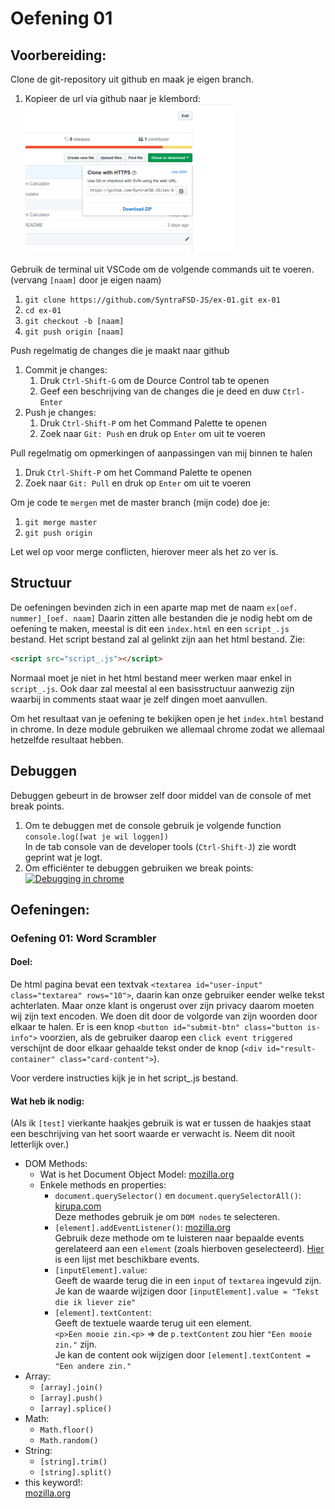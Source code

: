 # Oefening 01
## Voorbereiding:
Clone de git-repository uit github en maak je eigen branch.
1. Kopieer de url via github naar je klembord:  
   ![Copy url](https://raw.githubusercontent.com/SyntraFSD-JS/ex-01/master/images/copy_github.png "Copy url to clipboard")

Gebruik de terminal uit VSCode om de volgende commands uit te voeren.
(vervang `[naam]` door je eigen naam)

1. `git clone https://github.com/SyntraFSD-JS/ex-01.git ex-01`
2. `cd ex-01`
3. `git checkout -b [naam]`
4. `git push origin [naam]`

Push regelmatig de changes die je maakt naar github

1. Commit je changes:
   1. Druk `Ctrl-Shift-G` om de Dource Control tab te openen
   2. Geef een beschrijving van de changes die je deed en duw `Ctrl-Enter`
2. Push je changes:
   1. Druk `Ctrl-Shift-P` om het Command Palette te openen
   2. Zoek naar `Git: Push` en druk op `Enter` om uit te voeren 
   
Pull regelmatig om opmerkingen of aanpassingen van mij binnen te halen
1. Druk `Ctrl-Shift-P` om het Command Palette te openen
2. Zoek naar `Git: Pull` en druk op `Enter` om uit te voeren 
     
Om je code te `mergen` met de master branch (mijn code) doe je:

1. `git merge master`
2. `git push origin`

Let wel op voor merge conflicten, hierover meer als het zo ver is.
     
## Structuur
De oefeningen bevinden zich in een aparte map met de naam `ex[oef. nummer]_[oef. naam]`
Daarin zitten alle bestanden die je nodig hebt om de oefening te maken, meestal is dit een `index.html` en een `script_.js` bestand.
Het script bestand zal al gelinkt zijn aan het html bestand. Zie:
```html
<script src="script_.js"></script>
```
Normaal moet je niet in het html bestand meer werken maar enkel in `script_.js`.
Ook daar zal meestal al een basisstructuur aanwezig zijn waarbij in comments staat waar je zelf dingen moet aanvullen.

Om het resultaat van je oefening te bekijken open je het `index.html` bestand in chrome.
In deze module gebruiken we allemaal chrome zodat we allemaal hetzelfde resultaat hebben.

## Debuggen
Debuggen gebeurt in de browser zelf door middel van de console of met break points.

1. Om te debuggen met de console gebruik je volgende function `console.log([wat je wil loggen])`  
   In de tab console van de developer tools (`Ctrl-Shift-J`) zie wordt geprint wat je logt.
2. Om efficiënter te debuggen gebruiken we break points:  
   [![Debugging in chrome](https://img.youtube.com/vi/H0XScE08hy8/0.jpg)](https://developers.google.com/web/tools/chrome-devtools/javascript/)

## Oefeningen:
### Oefening 01: Word Scrambler
#### Doel:

De html pagina bevat een textvak `<textarea id="user-input" class="textarea" rows="10">`, 
daarin kan onze gebruiker eender welke tekst achterlaten.
Maar onze klant is ongerust over zijn privacy daarom moeten wij zijn text encoden. 
We doen dit door de volgorde van zijn woorden door elkaar te halen.
Er is een knop `<button id="submit-btn" class="button is-info">` voorzien,
als de gebruiker daarop een `click event triggered` verschijnt de door elkaar gehaalde tekst onder de knop
(`<div id="result-container" class="card-content">`). 

Voor verdere instructies kijk je in het script_.js bestand.

#### Wat heb ik nodig:
(Als ik `[test]` vierkante haakjes gebruik is wat er tussen de haakjes staat een beschrijving van het soort waarde er verwacht is. Neem dit nooit letterlijk over.)

- DOM Methods:
   - Wat is het Document Object Model:
   [mozilla.org](https://developer.mozilla.org/en-US/docs/Web/API/Document_Object_Model/Introduction#What_is_the_DOM)
   - Enkele methods en properties:
      - `document.querySelector()` en `document.querySelectorAll()`: [kirupa.com](https://www.kirupa.com/html5/finding_elements_dom_using_querySelector.htm)  
      Deze methodes gebruik je om `DOM nodes` te selecteren.
      - `[element].addEventListener()`: [mozilla.org](https://developer.mozilla.org/en-US/docs/Web/API/EventTarget/addEventListener)  
      Gebruik deze methode om te luisteren naar bepaalde events gerelateerd aan een `element` (zoals hierboven geselecteerd).
      [Hier](https://developer.mozilla.org/en-US/docs/Web/Events) is een lijst met beschikbare events.
      - `[inputElement].value`:   
      Geeft de waarde terug die in een `input` of `textarea` ingevuld zijn. 
      Je kan de waarde wijzigen door `[inputElement].value = "Tekst die ik liever zie"`
      - `[element].textContent`:  
      Geeft de textuele waarde terug uit een element.  
      `<p>Een mooie zin.<p>` => de `p.textContent` zou hier `"Een mooie zin."` zijn.  
      Je kan de content ook wijzigen door `[element].textContent = "Een andere zin."`
- Array:
   - `[array].join()`
   - `[array].push()`
   - `[array].splice()`
- Math:
   - `Math.floor()`
   - `Math.random()`
- String:
   - `[string].trim()`
   - `[string].split()`
- this keyword!:  
   [mozilla.org](https://developer.mozilla.org/en-US/docs/Web/JavaScript/Reference/Operators/this)
   
      
